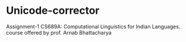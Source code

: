 # Unicode-corrector
Assignment-1 CS689A: Computational Linguistics for Indian Languages. course offered by prof. Arnab Bhattacharya
